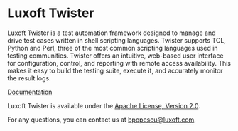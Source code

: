 Luxoft Twister
==============

Luxoft Twister is a test automation framework designed to manage and drive test cases written in shell scripting languages.
Twister supports TCL, Python and Perl, three of the most common scripting languages used in testing communities.
Twister offers an intuitive, web-based user interface for configuration, control, and reporting with remote access availability. 
This makes it easy to build the testing suite, execute it, and accurately monitor the result logs.

[Documentation](https://github.com/Luxoft/Twister/blob/git_hub_branch/doc/Twister%20Guide.pdf)
  
Luxoft Twister is available under the [Apache License, Version 2.0](http://www.apache.org/licenses/LICENSE-2.0.html).
 
For any questions, you can contact us at bpopescu@luxoft.com.
